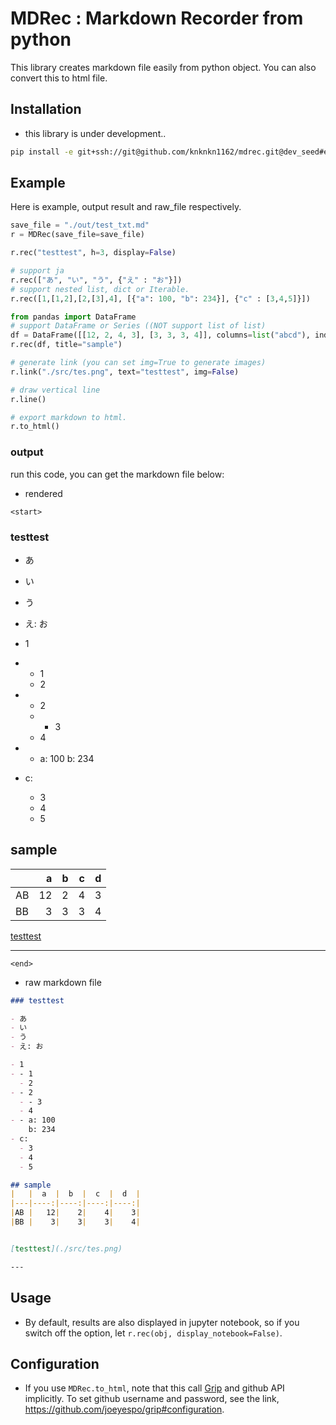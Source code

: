 # MDRec : Markdown Recorder from python

This library creates markdown file easily from python object.
You can also convert this to html file.

## Installation

+ this library is under development..

```bash
pip install -e git+ssh://git@github.com/knknkn1162/mdrec.git@dev_seed#egg=mdrec-0.1dev
```

## Example

Here is example, output result and raw_file respectively.

```python
save_file = "./out/test_txt.md"
r = MDRec(save_file=save_file)

r.rec("testtest", h=3, display=False)

# support ja
r.rec(["あ", "い", "う", {"え" : "お"}])
# support nested list, dict or Iterable. 
r.rec([1,[1,2],[2,[3],4], [{"a": 100, "b": 234}], {"c" : [3,4,5]}])

from pandas import DataFrame
# support DataFrame or Series ((NOT support list of list)
df = DataFrame([[12, 2, 4, 3], [3, 3, 3, 4]], columns=list("abcd"), index=["AB", "BB"])
r.rec(df, title="sample")

# generate link (you can set img=True to generate images)
r.link("./src/tes.png", text="testtest", img=False)

# draw vertical line
r.line()

# export markdown to html.
r.to_html()
```

### output

run this code, you can get the markdown file below:

+ rendered

`<start>`

### testtest

- あ
- い
- う
- え: お

- 1
- - 1
  - 2
- - 2
  - - 3
  - 4
- - a: 100
    b: 234
- c:
  - 3
  - 4
  - 5

## sample
|   |  a  |  b  |  c  |  d  |
|---|----:|----:|----:|----:|
|AB |   12|    2|    4|    3|
|BB |    3|    3|    3|    4|


[testtest](./src/tes.png)

---

`<end>`

+ raw markdown file

```markdown
### testtest

- あ
- い
- う
- え: お

- 1
- - 1
  - 2
- - 2
  - - 3
  - 4
- - a: 100
    b: 234
- c:
  - 3
  - 4
  - 5

## sample
|   |  a  |  b  |  c  |  d  |
|---|----:|----:|----:|----:|
|AB |   12|    2|    4|    3|
|BB |    3|    3|    3|    4|


[testtest](./src/tes.png)

---
```

## Usage

+ By default, results are also displayed in jupyter notebook, so if you switch off the option, let `r.rec(obj, display_notebook=False)`.

## Configuration

+ If you use `MDRec.to_html`, note that this call [Grip](https://github.com/joeyespo/grip) and github API implicitly. To set github username and password, see the link, https://github.com/joeyespo/grip#configuration.

